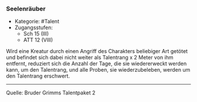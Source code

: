 ### Seelenräuber

- Kategorie: #Talent
- Zugangsstufen:
  - Sch 15 (III)
  - ATT 12 (VIII)

Wird eine Kreatur durch einen Angriff des Charakters beliebiger Art getötet und befindet sich dabei nicht weiter als Talentrang x 2 Meter von ihm entfernt, reduziert sich die Anzahl der Tage, die sie wiedererweckt werden kann, um den Talentrang, und alle Proben, sie wiederzubeleben, werden um den Talentrang erschwert.

---

Quelle: Bruder Grimms Talentpaket 2
